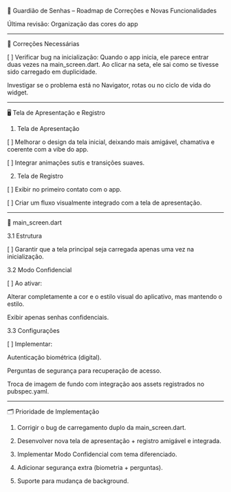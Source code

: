📌 Guardião de Senhas – Roadmap de Correções e Novas Funcionalidades

Última revisão: Organização das cores do app


---

🐞 Correções Necessárias

[ ] Verificar bug na inicialização: Quando o app inicia, ele parece entrar duas vezes na main_screen.dart. Ao clicar na seta, ele sai como se tivesse sido carregado em duplicidade.

Investigar se o problema está no Navigator, rotas ou no ciclo de vida do widget.




---

🖥 Tela de Apresentação e Registro

1. Tela de Apresentação

[ ] Melhorar o design da tela inicial, deixando mais amigável, chamativa e coerente com a vibe do app.

[ ] Integrar animações sutis e transições suaves.



2. Tela de Registro

[ ] Exibir no primeiro contato com o app.

[ ] Criar um fluxo visualmente integrado com a tela de apresentação.





---

📂 main_screen.dart

3.1 Estrutura

[ ] Garantir que a tela principal seja carregada apenas uma vez na inicialização.


3.2 Modo Confidencial

[ ] Ao ativar:

Alterar completamente a cor e o estilo visual do aplicativo, mas mantendo o estilo.

Exibir apenas senhas confidenciais.



3.3 Configurações

[ ] Implementar:

Autenticação biométrica (digital).

Perguntas de segurança para recuperação de acesso.

Troca de imagem de fundo com integração aos assets registrados no pubspec.yaml.




---

🗂 Prioridade de Implementação

1. Corrigir o bug de carregamento duplo da main_screen.dart.


2. Desenvolver nova tela de apresentação + registro amigável e integrada.


3. Implementar Modo Confidencial com tema diferenciado.


4. Adicionar segurança extra (biometria + perguntas).


5. Suporte para mudança de background.